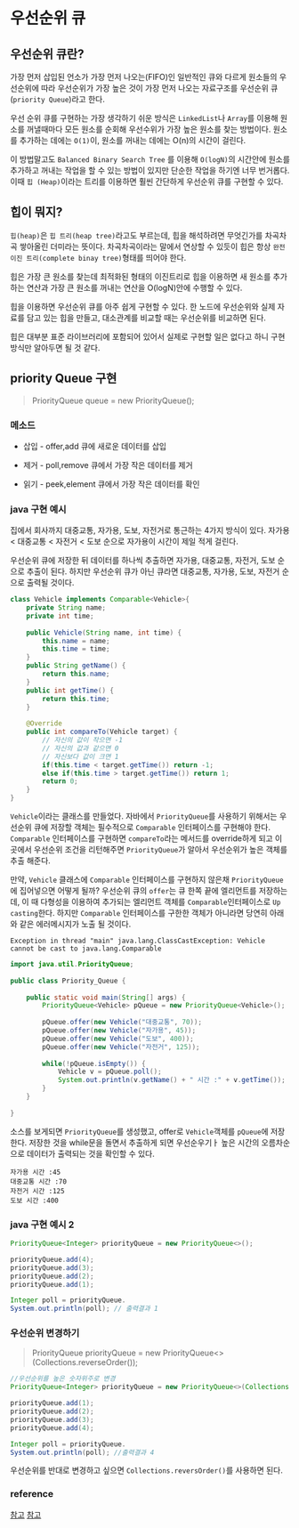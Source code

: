 # 우선순위 큐

## 우선순위 큐란?

가장 먼저 삽입된 언소가 가장 먼저 나오는(FIFO)인 일반적인 큐와 다르게 원소들의 우선순위에 따라 우선순위가 가장 높은 것이 가장 먼저 나오는 자료구조를 우선순위 큐(`priority Queue`)라고 한다.

우선 순위 큐를 구현하는 가장 생각하기 쉬운 방식은  `LinkedList`나 `Array`를 이용해 원소를 꺼낼때마다 모든 원소를 순회해 우선수위가 가장 높은 원소를 찾는 방법이다. 원소를 추가하는 데에는 `O(1)`이, 원소를 꺼내는 데에는 O(n)의 시간이 걸린다.

이 방법말고도 `Balanced Binary Search Tree` 를 이용해 `O(logN)`의 시간안에 원소를 추가하고 꺼내는 작업을 할 수 있는 방법이 있지만 단순한 작업을 하기엔 너무 번거롭다. 이때 `힙 (Heap)`이라는 트리를 이용하면 훨씬 간단하게 우선순위 큐를 구현할 수 있다.

## 힙이 뭐지?
`힙(heap)`은 `힙 트리(heap tree)`라고도 부르는데, 힙을 해석하려면 무엇긴가를 차곡차곡 쌓아올린 더미라는 뜻이다. 차곡차곡이라는 말에서 연상할 수 있듯이 힙은 항상 `완전 이진 트리(complete binay tree)`형태를 띄어야 한다.

힙은 가장 큰 원소를 찾는데 최적화된 형태의 이진트리로 힙을 이용하면 새 원소를 추가하는 연산과 가장 큰 원소를 꺼내는 연산을 O(logN)안에 수행할 수 있다.

힙을 이용하면 우선순위 큐를 아주 쉽게 구현할 수 있다. 한 노드에 우선순위와 실제 자료를 담고 있는 힙을 만들고, 대소관계를 비교할 때는 우선순위를 비교하면 된다.

힙은 대부분 표준 라이브러리에 포함되어 있어서 실제로 구현할 일은 없다고 하니 구현방식만 알아두면 될 것 같다.

## priority Queue 구현

> PriorityQueue<Integer> queue = new PriorityQueue<Integer>();

### 메소드

- 삽입 - offer,add
큐에 새로운 데이터를 삽입

- 제거 - poll,remove
큐에서 가장 작은 데이터를 제거

- 읽기 - peek,element
큐에서 가장 작은 데이터를 확인


### java 구현 예시
집에서 회사까지 대중교통, 자가용, 도보, 자전거로 통근하는 4가지 방식이 있다.
자가용 < 대중교통 < 자전거 < 도보 순으로 자가용이 시간이 제일 적게 걸린다.

우선순위 큐에 저장한 뒤 데이터를 하나씩 추출하면 자가용, 대중교통, 자전거, 도보 순으로 추출이 된다.
하지만 우선순위 큐가 아닌 큐라면 대중교통, 자가용, 도보, 자전거 순으로 출력될 것이다.

```java
class Vehicle implements Comparable<Vehicle>{
    private String name;
    private int time;
    
    public Vehicle(String name, int time) {
        this.name = name;
        this.time = time;
    }
    public String getName() {
        return this.name;
    }
    public int getTime() {
        return this.time;
    }
    
    @Override
    public int compareTo(Vehicle target) {
        // 자신의 값이 작으면 -1
        // 자신의 값과 같으면 0
        // 자신보다 값이 크면 1
        if(this.time < target.getTime()) return -1;
        else if(this.time > target.getTime()) return 1;
        return 0;
    }
}
```

`Vehicle`이라는 클래스를 만들었다.
자바에서 `PriorityQueue`를 사용하기 위해서는 우선순위 큐에 저장할 객체는 필수적으로 `Comparable` 인터페이스를 구현해야 한다.
`Comparable` 인터페이스를 구현하면 `compareTo`라는 메서드를 override하게 되고 이 곳에서 우선순위 조건을 리턴해주면 `PriorityQueue`가 알아서 우선순위가 높은 객체를 추출 해준다.

만약, `Vehicle` 클래스에 `Comparable` 인터페이스를 구현하지 않은채 `PriorityQueue`에 집어넣으면 어떻게 될까? 우선순위 큐의 `offer`는 큐 한쪽 끝에 엘리먼트를 저장하는데, 이 때 다형성을 이용하여 추가되는 엘리먼트 객체를 `Comparable`인터페이스로 `Up casting`한다. 하지만 `Comparable` 인터페이스를 구한한 객체가 아니라면 당연히 아래와 같은 에러메시지가 노출 될 것이다.

`Exception in thread "main" java.lang.ClassCastException: Vehicle cannot be cast to java.lang.Comparable`


```java
import java.util.PriorityQueue;
 
public class Priority_Queue {
 
    public static void main(String[] args) {
        PriorityQueue<Vehicle> pQueue = new PriorityQueue<Vehicle>();
        
        pQueue.offer(new Vehicle("대중교통", 70));
        pQueue.offer(new Vehicle("자가용", 45));
        pQueue.offer(new Vehicle("도보", 400));
        pQueue.offer(new Vehicle("자전거", 125));
        
        while(!pQueue.isEmpty()) {
            Vehicle v = pQueue.poll();
            System.out.println(v.getName() + " 시간 :" + v.getTime());
        }
    }
 
}
```

소스를 보게되면 `PriorityQueue`를 생성했고, offer로 `Vehicle`객체를 `pQueue`에 저장한다. 
저장한 것을 while문을 돌면서 추출하게 되면 우선순우기ㅏ 높은 시간의 오름차순으로 데이터가 출력되는 것을 확인할 수 있다.
```
자가용 시간 :45
대중교통 시간 :70
자전거 시간 :125
도보 시간 :400
```

### java 구현 예시 2
```java
PriorityQueue<Integer> priorityQueue = new PriorityQueue<>();

priorityQueue.add(4);
priorityQueue.add(3);
priorityQueue.add(2);
priorityQueue.add(1);

Integer poll = priorityQueue.
System.out.println(poll); // 출력결과 1
```

### 우선순위 변경하기

> PriorityQueue<Integer> priorityQueue = new PriorityQueue<>(Collections.reverseOrder());

```java
//우선순위를 높은 숫자위주로 변경
PriorityQueue<Integer> priorityQueue = new PriorityQueue<>(Collections.reverseOrder());

priorityQueue.add(1);
priorityQueue.add(2);
priorityQueue.add(3);
priorityQueue.add(4);

Integer poll = priorityQueue.
System.out.println(poll); //출력결과 4
```

우선순위를 반대로 변경하고 싶으면 `Collections.reversOrder()`를 사용하면 된다.

### reference
[참고](https://pangsblog.tistory.com/23)
[참고](http://asuraiv.blogspot.com/2015/11/java-priorityqueue.html)